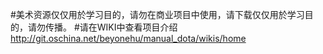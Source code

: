 #美术资源仅仅用於学习目的，请勿在商业项目中使用，请下载仅仅用於学习目的，请勿传播。
#请在WIKI中查看项目介绍 http://git.oschina.net/beyonehu/manual_dota/wikis/home